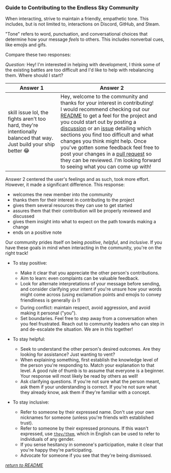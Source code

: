 ### Guide to Contributing to the Endless Sky Community

When interacting, strive to maintain a friendly, empathetic tone. This includes, but is not limited to, interactions on Discord, GitHub, and Steam.

"Tone" refers to word, punctuation, and conversational choices that determine how your message _feels_ to others. This includes nonverbal cues, like emojis and gifs.

Compare these two responses:

_Question:_ Hey! I'm interested in helping with development, I think some of the existing battles are too difficult and I'd like to help with rebalancing them. Where should I start?

| Answer 1 | Answer 2 |
| -------- | -------- |
| skill issue lol, the fights aren't too hard, they're intentionally balanced that way. Just build your ship better 😂 | Hey, welcome to the community and thanks for your interest in contributing! <br/> I would recommend checking out our [README](README.md) to get a feel for the project and you could start out by posting a [discussion](https://github.com/endless-sky/endless-sky/discussions) or an [issue](https://github.com/endless-sky/endless-sky/issues) detailing which sections you find too difficult and what changes you think might help. Once you've gotten some feedback feel free to post your changes in a [pull request](https://github.com/endless-sky/endless-sky/pulls) so they can be reviewed. I'm looking forward to seeing what you can come up with! |

Answer 2 centered the user's feelings and as such, took more effort. However, it made a significant difference. This response:

- welcomes the new member into the community
- thanks them for their interest in contributing to the project
- gives them several resources they can use to get started
- assures them that their contribution will be properly reviewed and discussed
- gives them insight into what to expect on the path towards making a change
- ends on a positive note

Our community prides itself on being _positive_, _helpful_, and _inclusive_. If you have these goals in mind when interacting in the community, you're on the right track!

- To stay positive:

  - Make it clear that you appreciate the other person's contributions.
  - Aim to learn: even complaints can be valuable feedback.
  - Look for alternate interpretations of your message before sending, and consider clarifying your intent if you're unsure how your words might come across (using exclamation points and emojis to convey friendliness is generally 👍 !)
  - During conflict: maintain respect, avoid aggression, and avoid making it personal ("you").
  - Set boundaries. Feel free to step away from a conversation when you feel frustrated. Reach out to community leaders who can step in and de-escalate the situation. We are in this together!

- To stay helpful:

  - Seek to understand the other person's desired outcomes. Are they looking for assistance? Just wanting to vent?
  - When explaining something, first establish the knowledge level of the person you're responding to. Match your explanation to that level. A good rule of thumb is to assume that everyone is a beginner. Your response will most likely be read by others as well!
  - Ask clarifying questions. If you're not sure what the person meant, ask them if your understanding is correct. If you're not sure what they already know, ask them if they're familiar with a concept.

- To stay inclusive:

  - Refer to someone by their expressed name. Don't use your own nicknames for someone (unless you're friends with established trust).
  - Refer to someone by their expressed pronouns. If this wasn't expressed, use [`they/them`](https://en.wikipedia.org/wiki/Singular_they), which in English can be used to refer to individuals of any gender.
  - If you sense hesitancy in someone's participation, make it clear that you're happy they're participating.
  - Advocate for someone if you see that they're being dismissed.

_[return to README](/README.md)_
